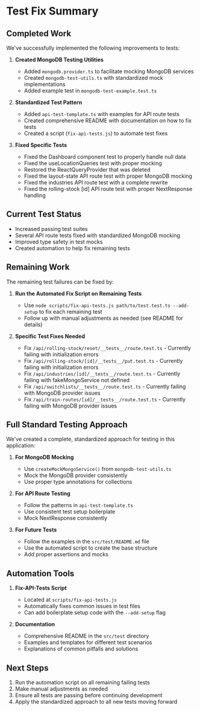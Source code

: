 # Test Fix Summary

## Completed Work

We've successfully implemented the following improvements to tests:

1. **Created MongoDB Testing Utilities**
   - Added `mongodb.provider.ts` to facilitate mocking MongoDB services
   - Created `mongodb-test-utils.ts` with standardized mock implementations
   - Added example test in `mongodb-test-example.test.ts`

2. **Standardized Test Pattern**
   - Added `api-test-template.ts` with examples for API route tests
   - Created comprehensive README with documentation on how to fix tests
   - Created a script (`fix-api-tests.js`) to automate test fixes

3. **Fixed Specific Tests**
   - Fixed the Dashboard component test to properly handle null data
   - Fixed the useLocationQueries test with proper mocking
   - Restored the ReactQueryProvider that was deleted
   - Fixed the layout-state API route test with proper MongoDB mocking
   - Fixed the industries API route test with a complete rewrite
   - Fixed the rolling-stock [id] API route test with proper NextResponse handling

## Current Test Status

- Increased passing test suites
- Several API route tests fixed with standardized MongoDB mocking
- Improved type safety in test mocks
- Created automation to help fix remaining tests

## Remaining Work

The remaining test failures can be fixed by:

1. **Run the Automated Fix Script on Remaining Tests**
   - Use `node scripts/fix-api-tests.js path/to/test.test.ts --add-setup` to fix each remaining test
   - Follow up with manual adjustments as needed (see README for details)

2. **Specific Test Fixes Needed**
   - Fix `/api/rolling-stock/reset/__tests__/route.test.ts` - Currently failing with initialization errors
   - Fix `/api/rolling-stock/[id]/__tests__/put.test.ts` - Currently failing with initialization errors
   - Fix `/api/industries/[id]/__tests__/route.test.ts` - Currently failing with fakeMongoService not defined
   - Fix `/api/switchlists/__tests__/route.test.ts` - Currently failing with MongoDB provider issues
   - Fix `/api/train-routes/[id]/__tests__/route.test.ts` - Currently failing with MongoDB provider issues

## Full Standard Testing Approach

We've created a complete, standardized approach for testing in this application:

1. **For MongoDB Mocking**
   - Use `createMockMongoService()` from `mongodb-test-utils.ts`
   - Mock the MongoDB provider consistently
   - Use proper type annotations for collections

2. **For API Route Testing**
   - Follow the patterns in `api-test-template.ts`
   - Use consistent test setup boilerplate
   - Mock NextResponse consistently

3. **For Future Tests**
   - Follow the examples in the `src/test/README.md` file
   - Use the automated script to create the base structure
   - Add proper assertions and mocks

## Automation Tools

1. **Fix-API-Tests Script**
   - Located at `scripts/fix-api-tests.js`
   - Automatically fixes common issues in test files
   - Can add boilerplate setup code with the `--add-setup` flag

2. **Documentation**
   - Comprehensive README in the `src/test` directory
   - Examples and templates for different test scenarios
   - Explanations of common pitfalls and solutions

## Next Steps

1. Run the automation script on all remaining failing tests
2. Make manual adjustments as needed
3. Ensure all tests are passing before continuing development
4. Apply the standardized approach to all new tests moving forward 